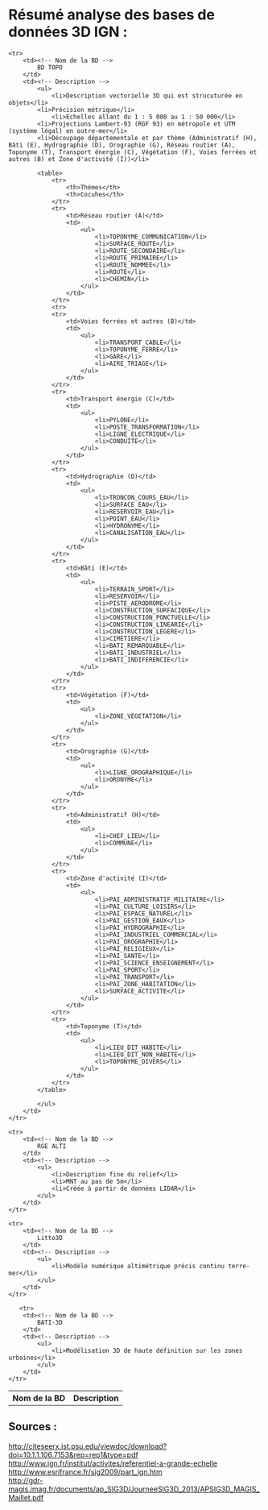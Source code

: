 # Résumé analyse des bases de données 3D IGN :

<table>
    <tr>
        <th>Nom de la BD</th>
        <th>Description</th>
    </tr>

    <tr>
		<td><!-- Nom de la BD -->
		    BD TOPO
		</td>
		<td><!-- Description -->
			<ul>
		    	<li>Description vectorielle 3D qui est strucuturée en objets</li>
			<li>Précision métrique</li>
		    	<li>Echelles allant du 1 : 5 000 au 1 : 50 000</li>  
			<li>Projections Lambert-93 (RGF 93) en métropole et UTM (système légal) en outre-mer</li> 
			<li>Découpage départementale et par thème (Administratif (H), Bâti (E), Hydrographie (D), Orographie (G), Réseau routier (A), Toponyme (T), Transport énergie (C), Végétation (F), Voies ferrées et autres (B) et Zone d'activité (I))</li>  
			
			<table>
				<tr>
					<th>Thèmes</th>
					<th>Cocuhes</th>
				</tr>
				<tr>
					<td>Réseau routier (A)</td>
					<td>
						<ul>
							<li>TOPONYME_COMMUNICATION</li>
							<li>SURFACE_ROUTE</li>
							<li>ROUTE_SECONDAIRE</li>
							<li>ROUTE_PRIMAIRE</li>
							<li>ROUTE_NOMMEE</li>
							<li>ROUTE</li>
							<li>CHEMIN</li>
						</ul>
					</td>
				</tr>
				<tr>
				<tr>
					<td>Voies ferrées et autres (B)</td>
					<td>
						<ul>
							<li>TRANSPORT_CABLE</li>
							<li>TOPONYME_FERRE</li>
							<li>GARE</li>
							<li>AIRE_TRIAGE</li>
						</ul>
					</td>
				</tr>
				<tr>
					<td>Transport énergie (C)</td>
					<td>
						<ul>
							<li>PYLONE</li>
							<li>POSTE_TRANSFORMATION</li>
							<li>LIGNE_ELECTRIQUE</li>
							<li>CONDUITE</li>
						</ul>
					</td>
				</tr>
				<tr>
					<td>Hydrographie (D)</td>
					<td>
						<ul>
							<li>TRONCON_COURS_EAU</li>
							<li>SURFACE_EAU</li>
							<li>RESERVOIR_EAU</li>
							<li>POINT_EAU</li>
							<li>HYDRONYME</li>
							<li>CANALISATION_EAU</li>
						</ul>
					</td>
				</tr>
				<tr>
					<td>Bâti (E)</td>
					<td>
						<ul>
							<li>TERRAIN_SPORT</li>
							<li>RESERVOIR</li>
							<li>PISTE_AERODROME</li>
							<li>CONSTRUCTION_SURFACIQUE</li>
							<li>CONSTRUCTION_PONCTUELLE</li>
							<li>CONSTRUCTION_LINEARIE</li>
							<li>CONSTRUCTION_LEGERE</li>
							<li>CIMETIERE</li>
							<li>BATI_REMARQUABLE</li>
							<li>BATI_INDUSTRIEL</li>
							<li>BATI_INDIFERENCIE</li>
						</ul>
					</td>
				</tr>
				<tr>
					<td>Végétation (F)</td>
					<td>
						<ul>
							<li>ZONE_VEGETATION</li>
						</ul>
					</td>
				</tr>
				<tr>
					<td>Orographie (G)</td>
					<td>
						<ul>
							<li>LIGNE_OROGRAPHIQUE</li>
							<li>ORONYME</li>
						</ul>
					</td>
				</tr>
				<tr>
					<td>Administratif (H)</td>
					<td>
						<ul>
							<li>CHEF_LIEU</li>
							<li>COMMUNE</li>
						</ul>
					</td>
				</tr>
				<tr>
					<td>Zone d'activité (I)</td>
					<td>
						<ul>
							<li>PAI_ADMINISTRATIF_MILITAIRE</li>
							<li>PAI_CULTURE_LOISIRS</li>
							<li>PAI_ESPACE_NATUREL</li>
							<li>PAI_GESTION_EAUX</li>
							<li>PAI_HYDROGRAPHIE</li>
							<li>PAI_INDUSTRIEL_COMMERCIAL</li>
							<li>PAI_OROGRAPHIE</li>
							<li>PAI_RELIGIEUX</li>
							<li>PAI_SANTE</li>
							<li>PAI_SCIENCE_ENSEIGNEMENT</li>
							<li>PAI_SPORT</li>
							<li>PAI_TRANSPORT</li>
							<li>PAI_ZONE_HABITATION</li>
							<li>SURFACE_ACTIVITE</li>
						</ul>
					</td>
				</tr>
				<tr>
					<td>Toponyme (T)</td>
					<td>
						<ul>
							<li>LIEU_DIT_HABITE</li>
							<li>LIEU_DIT_NON_HABITE</li>
							<li>TOPONYME_DIVERS</li>
						</ul>
					</td>
				</tr>
			</table>
			
			</ul>
		</td>
    </tr>

    <tr>
		<td><!-- Nom de la BD -->
		    RGE ALTI
		</td>
		<td><!-- Description -->
			<ul>
		    	<li>Description fine du relief</li>  
		    	<li>MNT au pas de 5m</li>  
		    	<li>Créée à partir de données LIDAR</li>  
			</ul>
		</td>
    </tr>

    <tr>
		<td><!-- Nom de la BD -->
		    Litto3D
		</td>
		<td><!-- Description -->
			<ul>
		    	<li>Modèle numérique altimétrique précis continu terre-mer</li>  
			</ul>
		</td>
    </tr>

       <tr>
		<td><!-- Nom de la BD -->
		    BATI-3D
		</td>
		<td><!-- Description -->
			<ul>
		    	<li>Modélisation 3D de haute définition sur les zones urbaines</li>  
			</ul>
		</td>
    </tr>


</table>

## Sources :

http://citeseerx.ist.psu.edu/viewdoc/download?doi=10.1.1.106.7153&rep=rep1&type=pdf  
http://www.ign.fr/institut/activites/referentiel-a-grande-echelle  
http://www.esrifrance.fr/sig2009/part_ign.htm  
http://gdr-magis.imag.fr/documents/ap_SIG3D/JourneeSIG3D_2013/APSIG3D_MAGIS_Maillet.pdf  
